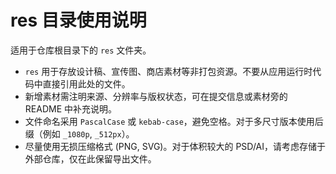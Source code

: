 # res 目录使用说明

适用于仓库根目录下的 `res` 文件夹。

- `res` 用于存放设计稿、宣传图、商店素材等非打包资源。不要从应用运行时代码中直接引用此处的文件。
- 新增素材需注明来源、分辨率与版权状态，可在提交信息或素材旁的 README 中补充说明。
- 文件命名采用 `PascalCase` 或 `kebab-case`，避免空格。对于多尺寸版本使用后缀（例如 `_1080p`, `_512px`）。
- 尽量使用无损压缩格式 (PNG, SVG)。对于体积较大的 PSD/AI，请考虑存储于外部仓库，仅在此保留导出文件。
